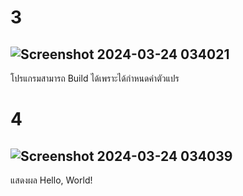 # 3 #
## ![Screenshot 2024-03-24 034021](https://github.com/ironmanwin1/03376836-OOP-2566-Lab-04/assets/144198724/9ffc392b-d3f3-45fc-8c5b-d6881dcf317e)

โปรแกรมสามารถ Build ได้เพราะได้กำหนดค่าตัวแปร 
# 4 #
## ![Screenshot 2024-03-24 034039](https://github.com/ironmanwin1/03376836-OOP-2566-Lab-04/assets/144198724/48fb9076-e995-4f2d-b992-eba0f30c7209)

แสดงผล Hello, World!
